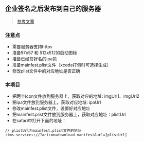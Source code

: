 ## 企业签名之后发布到自己的服务器


> [参考文章](https://www.jianshu.com/p/1f88cc66809e)


### 注意点

* 需要服务器支持https
* 准备57x57 和 512x512的启动图标
* 准备已经签好名的ipa包
* 准备mainfest.plist文件（xcode打包时可选择生成）
* 修改plist文件中的对应地址是否正确


### 本项目

+ 把两个icon文件放到服务器上，获取对应的地址: imgUrl1、imgUrl2
+ 把ipa文件放到服务器上，获取对应地址: ipaUrl
+ 修改mainfest.plist文件，设置好对应地址
+ 把mainfest.plist文件放到服务器上，获取对应地址：plistUrl
+ 在safari中打开下面的地址：

```
// plistUrl为mainfest.plist文件的地址
itms-services://?action=download-manifest&url=[plistUrl]

```